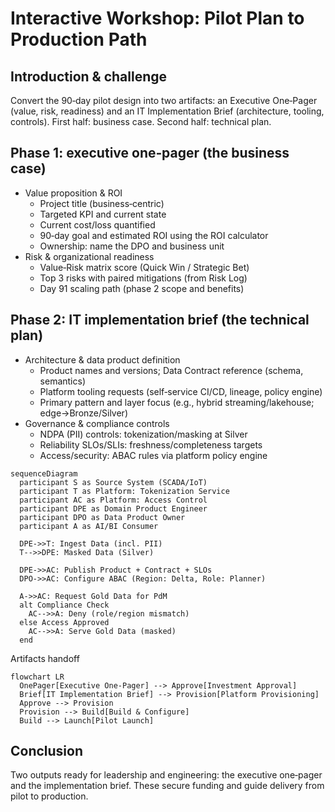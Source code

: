 # Interactive Workshop: Pilot Plan to Production Path

## Introduction & challenge
Convert the 90‑day pilot design into two artifacts: an Executive One‑Pager (value, risk, readiness) and an IT Implementation Brief (architecture, tooling, controls). First half: business case. Second half: technical plan.

## Phase 1: executive one‑pager (the business case)
- Value proposition & ROI
  - Project title (business‑centric)
  - Targeted KPI and current state
  - Current cost/loss quantified
  - 90‑day goal and estimated ROI using the ROI calculator
  - Ownership: name the DPO and business unit
- Risk & organizational readiness
  - Value‑Risk matrix score (Quick Win / Strategic Bet)
  - Top 3 risks with paired mitigations (from Risk Log)
  - Day 91 scaling path (phase 2 scope and benefits)

## Phase 2: IT implementation brief (the technical plan)
- Architecture & data product definition
  - Product names and versions; Data Contract reference (schema, semantics)
  - Platform tooling requests (self‑service CI/CD, lineage, policy engine)
  - Primary pattern and layer focus (e.g., hybrid streaming/lakehouse; edge→Bronze/Silver)
- Governance & compliance controls
  - NDPA (PII) controls: tokenization/masking at Silver
  - Reliability SLOs/SLIs: freshness/completeness targets
  - Access/security: ABAC rules via platform policy engine

```mermaid
sequenceDiagram
  participant S as Source System (SCADA/IoT)
  participant T as Platform: Tokenization Service
  participant AC as Platform: Access Control
  participant DPE as Domain Product Engineer
  participant DPO as Data Product Owner
  participant A as AI/BI Consumer

  DPE->>T: Ingest Data (incl. PII)
  T-->>DPE: Masked Data (Silver)

  DPE->>AC: Publish Product + Contract + SLOs
  DPO->>AC: Configure ABAC (Region: Delta, Role: Planner)

  A->>AC: Request Gold Data for PdM
  alt Compliance Check
    AC-->>A: Deny (role/region mismatch)
  else Access Approved
    AC-->>A: Serve Gold Data (masked)
  end
```

Artifacts handoff
```mermaid
flowchart LR
  OnePager[Executive One‑Pager] --> Approve[Investment Approval]
  Brief[IT Implementation Brief] --> Provision[Platform Provisioning]
  Approve --> Provision
  Provision --> Build[Build & Configure]
  Build --> Launch[Pilot Launch]
```

## Conclusion
Two outputs ready for leadership and engineering: the executive one‑pager and the implementation brief. These secure funding and guide delivery from pilot to production.

